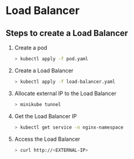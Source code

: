 # Load Balancer

## Steps to create a Load Balancer

1. Create a pod

    ```sh
    > kubectl apply -f pod.yaml
    ```

2. Create a Load Balancer

    ```sh
    > kubectl apply -f load-balancer.yaml
    ```

3. Allocate external IP to the Load Balancer

    ```sh
    > minikube tunnel
    ```

4. Get the Load Balancer IP

    ```sh
    > kubectl get service -n nginx-namespace
    ```

5. Access the Load Balancer

    ```sh
    > curl http://<EXTERNAL-IP>
    ```
